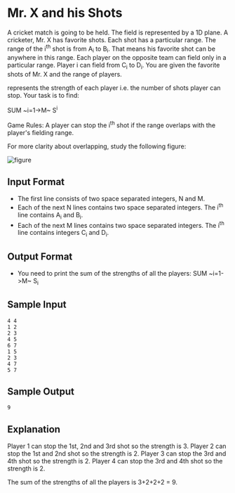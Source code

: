 # Mr. X and his Shots

A cricket match is going to be held. The field is represented by a 1D plane. A cricketer, Mr. X has favorite shots. Each shot has a particular range. The range of the i<sup>th</sup> shot is from A<sub>i</sub> to B<sub>i</sub>. That means his favorite shot can be anywhere in this range. Each player on the opposite team can field only in a particular range. Player i can field from C<sub>i</sub> to D<sub>i</sub>. You are given the favorite shots of Mr. X and the range of players.

represents the strength of each player i.e. the number of shots player can stop.
Your task is to find:

SUM ~i=1->M~ S<sup>i</sup>

Game Rules: A player can stop the i<sup>th</sup> shot if the range overlaps with the player's fielding range.

For more clarity about overlapping, study the following figure:

![figure](https://s3.amazonaws.com/hr-challenge-images/8943/1441719277-9d9c50f731-L.png)

## Input Format

- The first line consists of two space separated integers, N and M.
- Each of the next N lines contains two space separated integers. The i<sup>th</sup> line contains A<sub>i</sub> and B<sub>i</sub>.
- Each of the next M lines contains two space separated integers. The i<sup>th</sup> line contains integers C<sub>i</sub> and D<sub>i</sub>.

## Output Format

- You need to print the sum of the strengths of all the players: SUM ~i=1->M~ S<sub>i</sub>

## Sample Input

```
4 4                
1 2 
2 3
4 5
6 7
1 5
2 3
4 7
5 7
```

## Sample Output

```
9
```

## Explanation

Player 1 can stop the 1st, 2nd and 3rd shot so the strength is 3.
Player 2 can stop the 1st and 2nd shot so the strength is 2.
Player 3 can stop the 3rd and 4th shot so the strength is 2.
Player 4 can stop the 3rd and 4th shot so the strength is 2.

The sum of the strengths of all the players is 3+2+2+2 = 9.
